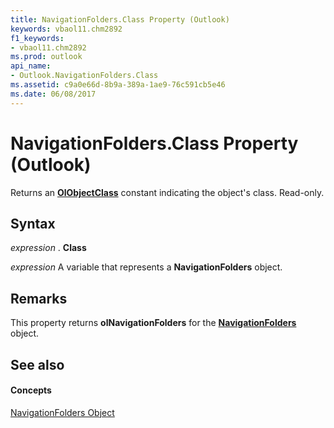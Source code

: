 ```yaml
---
title: NavigationFolders.Class Property (Outlook)
keywords: vbaol11.chm2892
f1_keywords:
- vbaol11.chm2892
ms.prod: outlook
api_name:
- Outlook.NavigationFolders.Class
ms.assetid: c9a0e66d-8b9a-389a-1ae9-76c591cb5e46
ms.date: 06/08/2017
---
```



# NavigationFolders.Class Property (Outlook)

Returns an **[OlObjectClass](olobjectclass-enumeration-outlook.md)** constant indicating the object's class. Read-only.


## Syntax

 _expression_ . **Class**

 _expression_ A variable that represents a **NavigationFolders** object.


## Remarks

This property returns **olNavigationFolders** for the **[NavigationFolders](navigationfolders-object-outlook.md)** object.


## See also


#### Concepts


[NavigationFolders Object](navigationfolders-object-outlook.md)

